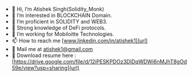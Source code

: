 - 👋 Hi, I’m Atishek Singh(Solidity_Monk)
- 👀 I’m interested in BLOCKCHAIN Domain. 
- 🌱 I’m proficient in SOLIDITY and WEB3. 
- 💪 Strong knowledge of DeFi protocols. 
- 💞️ I’m working for Mobiloitte Technologies.
- 📫 How to reach me [www.linkedin.com/in/atishek1](url)
- 📧 Mail me at [atishek1@gmail.com ](url)
- :page_facing_up:   Download resume here :[https://drive.google.com/file/d/12iPESKPDOz3DIDqWDWj6nMJhT8gOd59e/view?usp=sharing](url)

<!---
atisheksingh/atisheksingh is a ✨ special ✨ repository because its `README.md` (this file) appears on your GitHub profile.
You can click the Preview link to take a look at your changes.
--->
